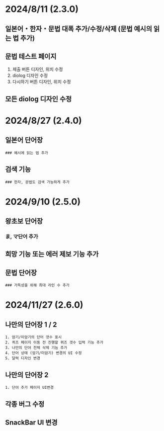 # 2024/8/11 (2.3.0)

## 일본어・한자・문법 대폭 추가/수정/삭제 (문법 예시의 읽는 법 추가)

## 문법 테스트 페이지

1.  제출 버튼 디자인, 위치 수정
2.  diolog 디자인 수정
3.  다시하기 버튼 디자인, 위치 수정

## 모든 diolog 디자인 수정

# 2024/8/27 (2.4.0)

## 일본어 단어장

    ### 예시에 읽는 법 추가 

## 검색 기능

    ### 한자, 문법도 검색 가능하게 추가

# 2024/9/10 (2.5.0)

## 왕초보 단어장

### ま, マ단어 추가

## 희망 기능 또는 에러 제보 기능 추가

## 문법 단어장

    ### 가독성을 위해 최대 라인 수 추가

# 2024/11/27 (2.6.0)

## 나만의 단어장 1 / 2

    1. 암기/미암기의 단어 갯수 표시
    2. 퀴즈 페이지 이동 전 진행할 퀴즈 갯수 입력 기능 추가
    3. 나만의 단어 전체 삭제 기능 추가
    4. 단어 상태 (암기/미암기) 변경의 UI 수정
    5. 달력 디자인 변경

## 나만의 단어장 2

    1. 단어 추가 페이지 UI변경

## 각종 버그 수정

## SnackBar UI 변경
